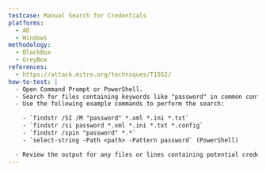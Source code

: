 ```yaml
---
testcase: Manual Search for Credentials
platforms:
  - AD
  - Windows
methodology:
  - BlackBox
  - GreyBox
references:
  - https://attack.mitre.org/techniques/T1552/
how-to-test: |
  - Open Command Prompt or PowerShell.
  - Search for files containing keywords like "password" in common configuration and text file types (.xml, .ini, .txt, .config).
  - Use the following example commands to perform the search:

    - `findstr /SI /M "password" *.xml *.ini *.txt`
    - `findstr /si password *.xml *.ini *.txt *.config`
    - `findstr /spin "password" *.*`
    - `select-string -Path <path> -Pattern password` (PowerShell)

  - Review the output for any files or lines containing potential credentials.
---
```

